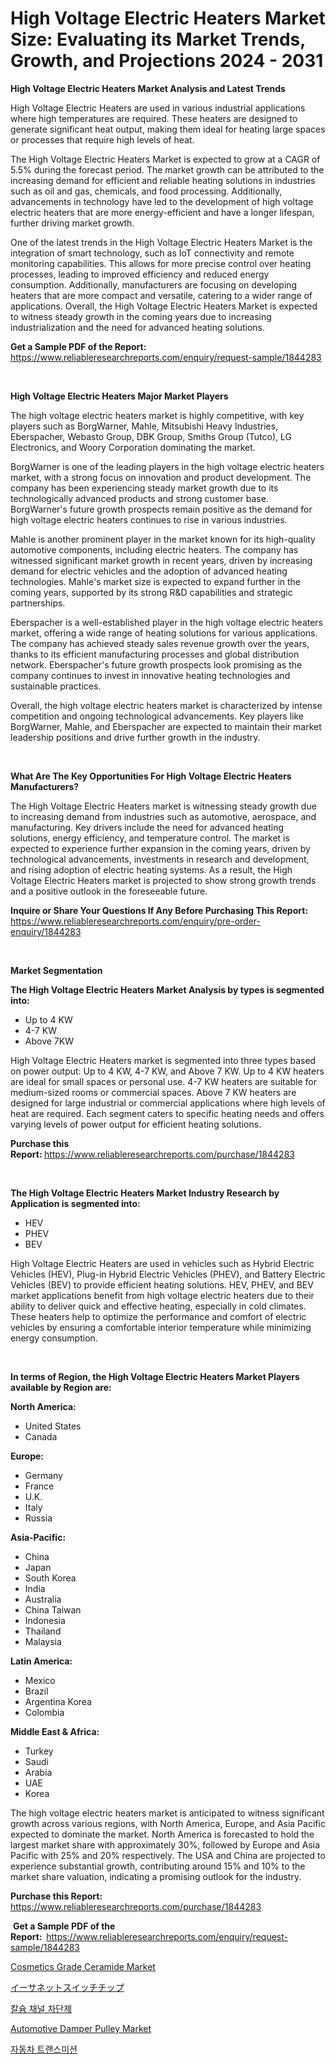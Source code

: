 <p><h1>High Voltage Electric Heaters Market Size: Evaluating its Market Trends, Growth, and Projections 2024 - 2031</h1></p><p><strong>High Voltage Electric Heaters Market Analysis and Latest Trends</strong></p>
<p><p>High Voltage Electric Heaters are used in various industrial applications where high temperatures are required. These heaters are designed to generate significant heat output, making them ideal for heating large spaces or processes that require high levels of heat.</p><p>The High Voltage Electric Heaters Market is expected to grow at a CAGR of 5.5% during the forecast period. The market growth can be attributed to the increasing demand for efficient and reliable heating solutions in industries such as oil and gas, chemicals, and food processing. Additionally, advancements in technology have led to the development of high voltage electric heaters that are more energy-efficient and have a longer lifespan, further driving market growth.</p><p>One of the latest trends in the High Voltage Electric Heaters Market is the integration of smart technology, such as IoT connectivity and remote monitoring capabilities. This allows for more precise control over heating processes, leading to improved efficiency and reduced energy consumption. Additionally, manufacturers are focusing on developing heaters that are more compact and versatile, catering to a wider range of applications. Overall, the High Voltage Electric Heaters Market is expected to witness steady growth in the coming years due to increasing industrialization and the need for advanced heating solutions.</p></p>
<p><strong>Get a Sample PDF of the Report:&nbsp;</strong> <a href="https://www.reliableresearchreports.com/enquiry/request-sample/1844283">https://www.reliableresearchreports.com/enquiry/request-sample/1844283</a></p>
<p>&nbsp;</p>
<p><strong>High Voltage Electric Heaters Major Market Players</strong></p>
<p><p>The high voltage electric heaters market is highly competitive, with key players such as BorgWarner, Mahle, Mitsubishi Heavy Industries, Eberspacher, Webasto Group, DBK Group, Smiths Group (Tutco), LG Electronics, and Woory Corporation dominating the market.</p><p>BorgWarner is one of the leading players in the high voltage electric heaters market, with a strong focus on innovation and product development. The company has been experiencing steady market growth due to its technologically advanced products and strong customer base. BorgWarner's future growth prospects remain positive as the demand for high voltage electric heaters continues to rise in various industries.</p><p>Mahle is another prominent player in the market known for its high-quality automotive components, including electric heaters. The company has witnessed significant market growth in recent years, driven by increasing demand for electric vehicles and the adoption of advanced heating technologies. Mahle's market size is expected to expand further in the coming years, supported by its strong R&D capabilities and strategic partnerships.</p><p>Eberspacher is a well-established player in the high voltage electric heaters market, offering a wide range of heating solutions for various applications. The company has achieved steady sales revenue growth over the years, thanks to its efficient manufacturing processes and global distribution network. Eberspacher's future growth prospects look promising as the company continues to invest in innovative heating technologies and sustainable practices.</p><p>Overall, the high voltage electric heaters market is characterized by intense competition and ongoing technological advancements. Key players like BorgWarner, Mahle, and Eberspacher are expected to maintain their market leadership positions and drive further growth in the industry.</p></p>
<p>&nbsp;</p>
<p><strong>What Are The Key Opportunities For High Voltage Electric Heaters Manufacturers?</strong></p>
<p><p>The High Voltage Electric Heaters market is witnessing steady growth due to increasing demand from industries such as automotive, aerospace, and manufacturing. Key drivers include the need for advanced heating solutions, energy efficiency, and temperature control. The market is expected to experience further expansion in the coming years, driven by technological advancements, investments in research and development, and rising adoption of electric heating systems. As a result, the High Voltage Electric Heaters market is projected to show strong growth trends and a positive outlook in the foreseeable future.</p></p>
<p><strong>Inquire or Share Your Questions If Any Before Purchasing This Report:</strong> <a href="https://www.reliableresearchreports.com/enquiry/pre-order-enquiry/1844283">https://www.reliableresearchreports.com/enquiry/pre-order-enquiry/1844283</a></p>
<p>&nbsp;</p>
<p><strong>Market Segmentation</strong></p>
<p><strong>The High Voltage Electric Heaters Market Analysis by types is segmented into:</strong></p>
<p><ul><li>Up to 4 KW</li><li>4-7 KW</li><li>Above 7KW</li></ul></p>
<p><p>High Voltage Electric Heaters market is segmented into three types based on power output: Up to 4 KW, 4-7 KW, and Above 7 KW. Up to 4 KW heaters are ideal for small spaces or personal use. 4-7 KW heaters are suitable for medium-sized rooms or commercial spaces. Above 7 KW heaters are designed for large industrial or commercial applications where high levels of heat are required. Each segment caters to specific heating needs and offers varying levels of power output for efficient heating solutions.</p></p>
<p><strong>Purchase this Report:&nbsp;</strong><a href="https://www.reliableresearchreports.com/purchase/1844283">https://www.reliableresearchreports.com/purchase/1844283</a></p>
<p>&nbsp;</p>
<p><strong>The High Voltage Electric Heaters Market Industry Research by Application is segmented into:</strong></p>
<p><ul><li>HEV</li><li>PHEV</li><li>BEV</li></ul></p>
<p><p>High Voltage Electric Heaters are used in vehicles such as Hybrid Electric Vehicles (HEV), Plug-in Hybrid Electric Vehicles (PHEV), and Battery Electric Vehicles (BEV) to provide efficient heating solutions. HEV, PHEV, and BEV market applications benefit from high voltage electric heaters due to their ability to deliver quick and effective heating, especially in cold climates. These heaters help to optimize the performance and comfort of electric vehicles by ensuring a comfortable interior temperature while minimizing energy consumption.</p></p>
<p>&nbsp;</p>
<p><strong>In terms of Region, the High Voltage Electric Heaters Market Players available by Region are:</strong></p>
<p>
    <p> <strong> North America: </strong>
        <ul>
            <li>United States</li>
            <li>Canada</li>
        </ul>
        </p> 
    <p> <strong> Europe: </strong>
        <ul>
            <li>Germany</li>
            <li>France</li>
            <li>U.K.</li>
            <li>Italy</li>
            <li>Russia</li>
        </ul>
        </p> 
    <p> <strong> Asia-Pacific: </strong>
        <ul>
            <li>China</li>
            <li>Japan</li>
            <li>South Korea</li>
            <li>India</li>
            <li>Australia</li>
            <li>China Taiwan</li>
            <li>Indonesia</li>
            <li>Thailand</li>
            <li>Malaysia</li>
        </ul>
        </p> 
    <p> <strong> Latin America: </strong>
        <ul>
            <li>Mexico</li>
            <li>Brazil</li>
            <li>Argentina Korea</li>
            <li>Colombia</li>
        </ul>
        </p> 
    <p> <strong> Middle East & Africa: </strong>
        <ul>
            <li>Turkey</li>
            <li>Saudi</li>
            <li>Arabia</li>
            <li>UAE</li>
            <li>Korea</li>
        </ul>
    </p>
    </p>
<p><p>The high voltage electric heaters market is anticipated to witness significant growth across various regions, with North America, Europe, and Asia Pacific expected to dominate the market. North America is forecasted to hold the largest market share with approximately 30%, followed by Europe and Asia Pacific with 25% and 20% respectively. The USA and China are projected to experience substantial growth, contributing around 15% and 10% to the market share valuation, indicating a promising outlook for the industry.</p></p>
<p><strong>Purchase this Report: </strong><a href="https://www.reliableresearchreports.com/purchase/1844283">https://www.reliableresearchreports.com/purchase/1844283</a></p>
<p>&nbsp;<strong>Get a Sample PDF of the Report:&nbsp;&nbsp;</strong><a href="https://www.reliableresearchreports.com/enquiry/request-sample/1844283">https://www.reliableresearchreports.com/enquiry/request-sample/1844283</a></p>
<p><strong></strong></p>
<p><p><a href="https://issuu.com/reportprime-2/docs/cosmetics-grade-ceramide-market-size-2030.pptx">Cosmetics Grade Ceramide Market</a></p><p><a href="https://github.com/xnljig2898992/Market-Research-Report-List-1/blob/main/3643274188957.md">イーサネットスイッチチップ</a></p><p><a href="https://github.com/vsn7qpua81q/Market-Research-Report-List-1/blob/main/8334166188863.md">칼슘 채널 차단제</a></p><p><a href="https://github.com/sonuprakash1/Market-Research-Report-List-1/blob/main/automotive-damper-pulley-market.md">Automotive Damper Pulley Market</a></p><p><a href="https://github.com/trmesnao7959541/Market-Research-Report-List-1/blob/main/4681809188862.md">자동차 트랜스미션</a></p></p>